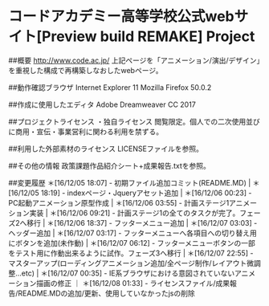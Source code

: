 # コードアカデミー高等学校公式webサイト[Preview build REMAKE] Project

##概要
http://www.code.ac.jp/
上記ページを「アニメーション/演出/デザイン」を重視した構成で再構築しなおしたwebページ。

##動作確認ブラウザ
Internet Explorer 11
Mozilla Firefox 50.0.2

##作成に使用したエディタ
Adobe Dreamweaver CC 2017

##プロジェクトライセンス
・独自ライセンス
閲覧限定。個人での二次使用並びに商用・宣伝・事業営利に関わる利用を禁ずる。

##利用した外部素材のライセンス
LICENSEファイルを参照。

##その他の情報
政策課題作品紹介シート+成果報告.txtを参照。

##変更履歴
＊[16/12/05 18:07] - 初期ファイル追加コミット(README.MD)
|
＊[16/12/05 18:19] - indexページ・Jqueryアセット追加
|
＊[16/12/06 00:23] - PC起動アニメーション原型作成
|
＊[16/12/06 03:55] - 計画ステージ1アニメーション実装
|
＊[16/12/06 09:21] - 計画ステージ1の全てのタスクが完了。フェーズ2へ移行
|
＊[16/12/06 18:37] - フッターメニュー追加
|
＊[16/12/07 03:03] - ヘッダー追加
|
＊[16/12/07 03:17] - フッターメニューへ各項目への切り替え用にボタンを追加(未作動)
|
＊[16/12/07 06:12] - フッターメニューボタンの一部をテスト用に作動出来るように試作。フェーズ3へ移行
|
＊[16/12/07 22:55] - マスターアップ(ローディングアニメーション追加/全ページ制作/レイアウト微調整...etc)
|
＊[16/12/07 00:35] - IE系ブラウザにおける意図されていないアニメーション描画の修正
｜
＊[16/12/08 01:33] - ライセンスファイル/成果報告/README.MDの追加/更新、使用していなかったjsの削除